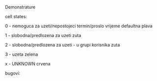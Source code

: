 Demonstrature

cell states:

0 - nemoguca za uzeti/nepostojeci termin/proslo vrijeme
defaultna plava

1 - slobodna/predlozena za uzeti
zuta

2 - slobodna/predlozena za uzeti - u grupi korisnika
zuta

3 - uzeta
zelena

x - UNKNOWN
crvena

bugovi: